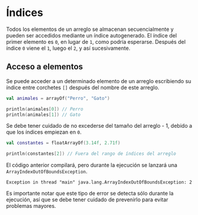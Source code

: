 # Índices

Todos los elementos de un arreglo se almacenan secuencialmente y pueden ser accedidos mediante un índice autogenerado.
El índice del primer elemento es `0`, en lugar de `1`, como podría esperarse.
Después del índice `0` viene el `1`, luego el `2`, y así sucesivamente.

## Acceso a elementos

Se puede acceder a un determinado elemento de un arreglo escribiendo su índice entre corchetes `[]` después del nombre de este arreglo.

```kotlin
val animales = arrayOf("Perro", "Gato")

println(animales[0]) // Perro
println(animales[1]) // Gato
```

Se debe tener cuidado de no excederse del tamaño del arreglo - 1, debido a que los índices empiezan en `0`.

```kotlin
val constantes = floatArrayOf(3.14f, 2.71f)

println(constantes[2]) // Fuera del rango de índices del arreglo
```

El código anterior compilará, pero durante la ejecución se lanzará una `ArrayIndexOutOfBoundsException`.

```text
Exception in thread "main" java.lang.ArrayIndexOutOfBoundsException: 2
```

Es importante notar que este tipo de error se detecta sólo durante la ejecución, así que se debe tener cuidado de prevenirlo para evitar problemas mayores.
